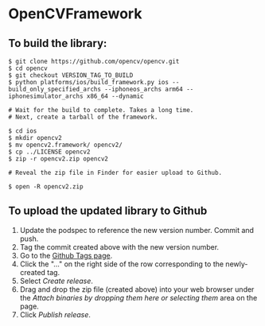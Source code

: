 # OpenCVFramework

## To build the library:

```
$ git clone https://github.com/opencv/opencv.git
$ cd opencv
$ git checkout VERSION_TAG_TO_BUILD
$ python platforms/ios/build_framework.py ios --build_only_specified_archs --iphoneos_archs arm64 --iphonesimulator_archs x86_64 --dynamic

# Wait for the build to complete. Takes a long time.
# Next, create a tarball of the framework.

$ cd ios
$ mkdir opencv2
$ mv opencv2.framework/ opencv2/
$ cp ../LICENSE opencv2
$ zip -r opencv2.zip opencv2

# Reveal the zip file in Finder for easier upload to Github.

$ open -R opencv2.zip
```

## To upload the updated library to Github

1. Update the podspec to reference the new version number. Commit and push.
1. Tag the commit created above with the new version number.
1. Go to the [Github Tags page](https://github.com/bitrip-code/OpenCVFramework/tags).
1. Click the "..." on the right side of the row corresponding to the newly-created tag.
1. Select _Create release_.
1. Drag and drop the zip file (created above) into your web browser under the _Attach binaries by dropping them here or selecting them_ area on the page.
1. Click _Publish release_.

